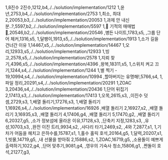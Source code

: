 1,8진수 2진수,1212,b4,./../solution/implementation/1212
1,윤년,2753,b4,./../solution/implementation/2753
1,최소, 최대 2,20053,b3,./../solution/implementation/20053
1,과제 안 내신 분..?,5597,b2,./../solution/implementation/5597
1,🐜 기적의 매매법 🐜,20546,b2,./../solution/implementation/20546
,병든 나이트,1783,s5,
,그룹 단어 체커,1316,s5,
1,달팽이,1913,s5,./../solution/implementation/1913
1,소가 길을 건너간 이유 1,14467,s5,./../solution/implementation/14467
1,오리,12933,s5,./../solution/implementation/12933
1,빙고,2578,s5,./../solution/implementation/2578
1,지뢰 찾기,4396,s5,./../solution/implementation/4396
,왕복,18311,s5,
1,스위치 켜고 끄기,1244,s4,./../solution/implementation/1244
1,별 찍기 - 19,10994,s4,./../solution/implementation/10994
,할아버지는 유명해!,5766,s4,
1,파일 정리,20291,s4,./../solution/implementation/20291
1,ZOAC 3,20436,s4,./../solution/implementation/20436
1,단어 뒤집기 2,17413,s3,./../solution/implementation/17413
1,오목,2615,s3,
,이진수 덧셈,2729,s3,
1,배열 돌리기,17276,s3,
1,배열 돌리기 1,16926,s4,./../solution/implementation/16926
,배열 돌리기 2,16927,s2,
,배열 돌리기 3,16935,s3,
,배열 돌리기 4,17406,g4,
,배열 돌리기 5,17470,g2,
,배열 돌리기 6,20327,g5,
,소가 정보섬에 올라온 이유,17128,s3,
,단축키 지정,1283,s3,
,유성,10703,s3,
,완전 이진 트리,9934,s2,
,사다리 타기,2469,s2,
,4와 7,2877,s1,
1,기차가 어둠을 헤치고 은하수를,15787,s1,
1,홀수 홀릭 호석,20164,g5,
1,달력,20207,s1,
1,빗물,14719,g5,
,내 선물을 받아줘 2,15886,s2,
1,ZOAC,16719,g5,
,소용돌이 예쁘게 출력하기,1022,g4,
,단어 맞추기,9081,g4,
,영우의 기숙사 청소,15806,g1,
,짠돌이 호석,21277,g3,
